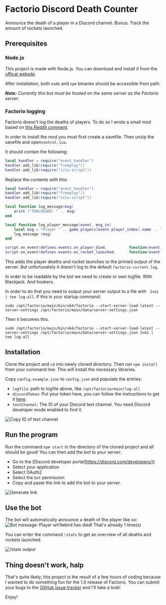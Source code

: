 # Factorio Discord Death Counter

Announce the death of a player in a Discord channel. Bonus: Track the amount of rockets launched.

## Prerequisites

### Node.js

This project is made with Node.js. You can download and install it from the [offical website](https://nodejs.org/en/).

After installation, both `node` and `npm` binaries should be accessible from path.

_**Note:** Currently this bot must be hosted on the same server as the Factorio server._

### Factorio logging

Factorio doesn't log the deaths of players. To do so I wrote a small mod based on [this Reddit comment](https://www.reddit.com/r/factorio/comments/6pqfxq/is_there_a_way_to_have_deaths_in_multiplayer/dkrpwv4/).

In order to install the mod you must first create a savefile. Then unzip the savefile and open`control.lua`.

It should contain the following: 
```lua
local handler = require("event_handler")
handler.add_lib(require("freeplay"))
handler.add_lib(require("silo-script"))
```

Replace the contents with this:

```lua
local handler = require("event_handler")
handler.add_lib(require("freeplay"))
handler.add_lib(require("silo-script"))

local function log_message(msg)
	print ("FDDLOGGER: " .. msg)
end

local function log_player_message(event, msg_in)
	local msg = "Player " .. game.players[event.player_index].name .. " " .. msg_in
	log_message (msg)
end

script.on_event(defines.events.on_player_died,			function(event) log_player_message(event, "died") end)
script.on_event(defines.events.on_rocket_launched,		function(event) log_message("A rocket was launched") end)
```

This adds the player deaths and rocket launches to the printed output of the server. But unfortunately it doesn't log to the default `factorio-current.log`.

In order to be readable by the bot we need to create or own logfile. With Blackjack. And hookers.

In order to do that you need to output your server output to a file with ` 2>&1 | tee log-all`. If this is your startup command:

```sudo /opt/factorio/main/bin/x64/factorio --start-server-load-latest --server-settings /opt/factorio/main/data/server-settings.json```

Then it becomes this.

```sudo /opt/factorio/main/bin/x64/factorio --start-server-load-latest --server-settings /opt/factorio/main/data/server-settings.json 2>&1 | tee log-all```

## Installation

Clone the project and `cd` into newly cloned directory. Then run `npm install` from your command line. This will install the necessary libraries.

Copy `config.example.json` to `config.json` and populate the entries:
- `logfile`: path to logfile above, like `/opt/factorio/main/log-all`
- `discordToken`: Put your token here, you can follow the instructions to get it [here](https://www.writebots.com/discord-bot-token/).
- `textChannel`: The ID of your Discord text channel. You need Discord developer mode enabled to find it.

![Copy ID of text channel](https://i.imgur.com/mXppqKZ.png)

## Run the program

Run the command `npm start` in the directory of the cloned project and all should be good! You can then add the bot to your server:

- Go to the [Discord developer portal]https://discord.com/developers/()
- Select your application 
- Select OAuth2
- Select the `bot` permission
- Copy and paste the link to add the bot to your server.

![Generate link](https://i.imgur.com/5StHNC4.png)

## Use the bot

The bot will automatically announce a death of the player like so:
![Bot message: Player wh1tebird has died! That's already 1 time(s)](https://i.imgur.com/q7SlwnV.png)

You can enter the command `!stats` to get an overview of all deaths and rockets launched.

![!stats output](https://i.imgur.com/HlY7hN0.png)

## Thing doesn't work, halp

That's quite likely, this project is the result of a few hours of coding because I wanted to do something fun for the 1.0 release of Factorio. You can submit your bugs to the [GitHub issue tracker](https://github.com/DrSkunk/factorio-discord-death-counter/issues) and I'll take a look!

Enjoy!